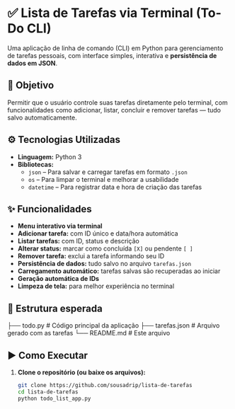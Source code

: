 # ✅ Lista de Tarefas via Terminal (To-Do CLI)

Uma aplicação de linha de comando (CLI) em Python para gerenciamento de tarefas pessoais, com interface simples, interativa e **persistência de dados em JSON**.

## 🎯 Objetivo

Permitir que o usuário controle suas tarefas diretamente pelo terminal, com funcionalidades como adicionar, listar, concluir e remover tarefas — tudo salvo automaticamente.

## ⚙️ Tecnologias Utilizadas

- **Linguagem:** Python 3
- **Bibliotecas:**
  - `json` – Para salvar e carregar tarefas em formato `.json`
  - `os` – Para limpar o terminal e melhorar a usabilidade
  - `datetime` – Para registrar data e hora de criação das tarefas

## ✨ Funcionalidades

- **Menu interativo via terminal**
- **Adicionar tarefa:** com ID único e data/hora automática
- **Listar tarefas:** com ID, status e descrição
- **Alterar status:** marcar como concluída `[X]` ou pendente `[ ]`
- **Remover tarefa:** exclui a tarefa informando seu ID
- **Persistência de dados:** tudo salvo no arquivo `tarefas.json`
- **Carregamento automático:** tarefas salvas são recuperadas ao iniciar
- **Geração automática de IDs**
- **Limpeza de tela:** para melhor experiência no terminal

## 📂 Estrutura esperada

├── todo.py # Código principal da aplicação
├── tarefas.json # Arquivo gerado com as tarefas
└── README.md # Este arquivo

## ▶️ Como Executar

1. **Clone o repositório (ou baixe os arquivos):**
   ```bash
   git clone https://github.com/sousadrip/lista-de-tarefas
   cd lista-de-tarefas
   python todo_list_app.py
